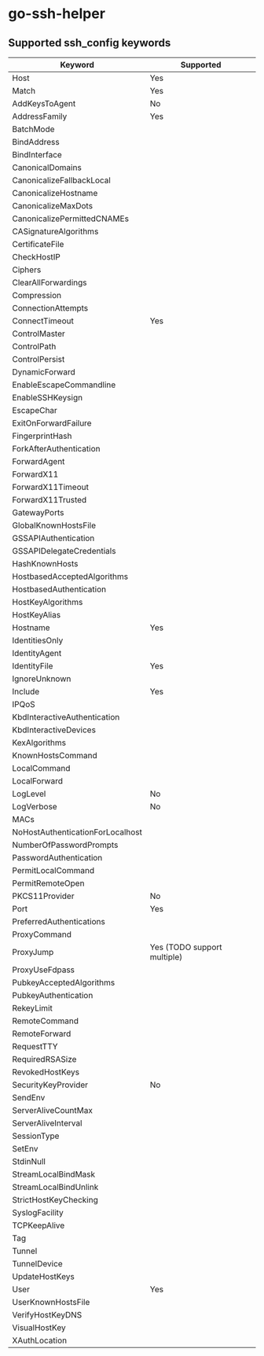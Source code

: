 # go-ssh-helper

## Supported ssh_config keywords

| Keyword                          | Supported                   |
|----------------------------------|-----------------------------|
| Host                             | Yes                         |
| Match                            | Yes                         |
| AddKeysToAgent                   | No                          |
| AddressFamily                    | Yes                         |
| BatchMode                        |                             |
| BindAddress                      |                             |
| BindInterface                    |                             |
| CanonicalDomains                 |                             |
| CanonicalizeFallbackLocal        |                             |
| CanonicalizeHostname             |                             |
| CanonicalizeMaxDots              |                             |
| CanonicalizePermittedCNAMEs      |                             |
| CASignatureAlgorithms            |                             |
| CertificateFile                  |                             |
| CheckHostIP                      |                             |
| Ciphers                          |                             |
| ClearAllForwardings              |                             |
| Compression                      |                             |
| ConnectionAttempts               |                             |
| ConnectTimeout                   | Yes                         |
| ControlMaster                    |                             |
| ControlPath                      |                             |
| ControlPersist                   |                             |
| DynamicForward                   |                             |
| EnableEscapeCommandline          |                             |
| EnableSSHKeysign                 |                             |
| EscapeChar                       |                             |
| ExitOnForwardFailure             |                             |
| FingerprintHash                  |                             |
| ForkAfterAuthentication          |                             |
| ForwardAgent                     |                             |
| ForwardX11                       |                             |
| ForwardX11Timeout                |                             |
| ForwardX11Trusted                |                             |
| GatewayPorts                     |                             |
| GlobalKnownHostsFile             |                             |
| GSSAPIAuthentication             |                             |
| GSSAPIDelegateCredentials        |                             |
| HashKnownHosts                   |                             |
| HostbasedAcceptedAlgorithms      |                             |
| HostbasedAuthentication          |                             |
| HostKeyAlgorithms                |                             |
| HostKeyAlias                     |                             |
| Hostname                         | Yes                         |
| IdentitiesOnly                   |                             |
| IdentityAgent                    |                             |
| IdentityFile                     | Yes                         |
| IgnoreUnknown                    |                             |
| Include                          | Yes                         |
| IPQoS                            |                             |
| KbdInteractiveAuthentication     |                             |
| KbdInteractiveDevices            |                             |
| KexAlgorithms                    |                             |
| KnownHostsCommand                |                             |
| LocalCommand                     |                             |
| LocalForward                     |                             |
| LogLevel                         | No                          |
| LogVerbose                       | No                          |
| MACs                             |                             |
| NoHostAuthenticationForLocalhost |                             |
| NumberOfPasswordPrompts          |                             |
| PasswordAuthentication           |                             |
| PermitLocalCommand               |                             |
| PermitRemoteOpen                 |                             |
| PKCS11Provider                   | No                          |
| Port                             | Yes                         |
| PreferredAuthentications         |                             |
| ProxyCommand                     |                             |
| ProxyJump                        | Yes (TODO support multiple) |
| ProxyUseFdpass                   |                             |
| PubkeyAcceptedAlgorithms         |                             |
| PubkeyAuthentication             |                             |
| RekeyLimit                       |                             |
| RemoteCommand                    |                             |
| RemoteForward                    |                             |
| RequestTTY                       |                             |
| RequiredRSASize                  |                             |
| RevokedHostKeys                  |                             |
| SecurityKeyProvider              | No                          |
| SendEnv                          |                             |
| ServerAliveCountMax              |                             |
| ServerAliveInterval              |                             |
| SessionType                      |                             |
| SetEnv                           |                             |
| StdinNull                        |                             |
| StreamLocalBindMask              |                             |
| StreamLocalBindUnlink            |                             |
| StrictHostKeyChecking            |                             |
| SyslogFacility                   |                             |
| TCPKeepAlive                     |                             |
| Tag                              |                             |
| Tunnel                           |                             |
| TunnelDevice                     |                             |
| UpdateHostKeys                   |                             |
| User                             | Yes                         |
| UserKnownHostsFile               |                             |
| VerifyHostKeyDNS                 |                             |
| VisualHostKey                    |                             |
| XAuthLocation                    |                             |



